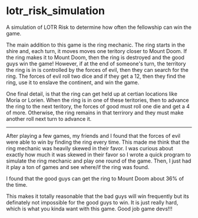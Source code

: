 # lotr_risk_simulation
A simulation of LOTR Risk to determine how often the fellowship can win the game. 

The main addition to this game is the ring mechanic. The ring starts in the shire and, each turn, it moves moves one teritory closer to Mount Doom. If the ring makes it to Mount Doom, then the ring is destroyed and the good guys win the game! However, if at the end of someone's turn, the territory the ring is in is controlled by the forces of evil, then they can search for the ring. The forces of evil roll two dice and if they get a 12, then they find the ring, use it to enslave the continent, and win the game.

One final detail, is that the ring can get held up at certian locations like Moria or Lorien. When the ring is in one of these teritories, then to advance the ring to the next teritory, the forces of good must roll one die and get a 4 of more. Otherwise, the ring remains in that terrirory and they must make another roll next turn to advance it. 

---

After playing a few games, my friends and I found that the forces of evil were able to win by finding the ring every time. This made me think that the ring mechanic was heavily skewed in their favor. I was curious about exactly how much it was skewed in their favor so I wrote a quick program to simulate the ring mechanic and play one round of the game. Then, I just had it play a ton of games and see where/if the ring was found. 

I found that the good guys can get the ring to Mount Doom about 36% of the time. 

This makes it totally reasonable that the bad guys will win frequently but its definately not impossible for the good guys to win. It is just really hard, which is what you kinda want with this game. Good job game devs!!!
